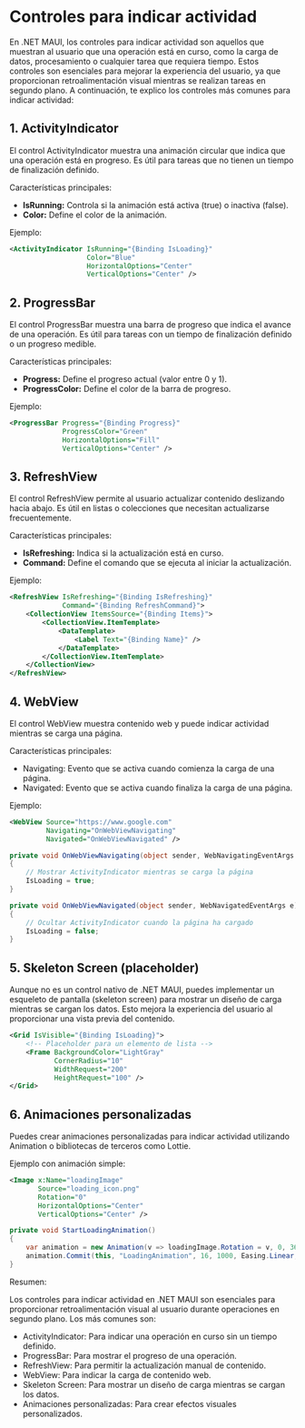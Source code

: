 # Controles para indicar actividad

En .NET MAUI, los controles para indicar actividad son aquellos que muestran al usuario que una operación está en curso, como la carga de datos, procesamiento o cualquier tarea que requiera tiempo. Estos controles son esenciales para mejorar la experiencia del usuario, ya que proporcionan retroalimentación visual mientras se realizan tareas en segundo plano. A continuación, te explico los controles más comunes para indicar actividad:

## 1. ActivityIndicator

El control ActivityIndicator muestra una animación circular que indica que una operación está en progreso. Es útil para tareas que no tienen un tiempo de finalización definido.

Características principales:
* **IsRunning:** Controla si la animación está activa (true) o inactiva (false).
* **Color:** Define el color de la animación.

Ejemplo:

```xml
<ActivityIndicator IsRunning="{Binding IsLoading}"
                   Color="Blue"
                   HorizontalOptions="Center"
                   VerticalOptions="Center" />
```

## 2. ProgressBar

El control ProgressBar muestra una barra de progreso que indica el avance de una operación. Es útil para tareas con un tiempo de finalización definido o un progreso medible.

Características principales:
* **Progress:** Define el progreso actual (valor entre 0 y 1).
* **ProgressColor:** Define el color de la barra de progreso.

Ejemplo:

```xml
<ProgressBar Progress="{Binding Progress}"
             ProgressColor="Green"
             HorizontalOptions="Fill"
             VerticalOptions="Center" />
```

## 3. RefreshView

El control RefreshView permite al usuario actualizar contenido deslizando hacia abajo. Es útil en listas o colecciones que necesitan actualizarse frecuentemente.

Características principales:
* **IsRefreshing:** Indica si la actualización está en curso.
* **Command:** Define el comando que se ejecuta al iniciar la actualización.

Ejemplo:

```xml
<RefreshView IsRefreshing="{Binding IsRefreshing}"
             Command="{Binding RefreshCommand}">
    <CollectionView ItemsSource="{Binding Items}">
        <CollectionView.ItemTemplate>
            <DataTemplate>
                <Label Text="{Binding Name}" />
            </DataTemplate>
        </CollectionView.ItemTemplate>
    </CollectionView>
</RefreshView>
```

## 4. WebView

El control WebView muestra contenido web y puede indicar actividad mientras se carga una página.

Características principales:
* Navigating: Evento que se activa cuando comienza la carga de una página.
* Navigated: Evento que se activa cuando finaliza la carga de una página.

Ejemplo:

```xml
<WebView Source="https://www.google.com"
         Navigating="OnWebViewNavigating"
         Navigated="OnWebViewNavigated" />
```
```csharp
private void OnWebViewNavigating(object sender, WebNavigatingEventArgs e)
{
    // Mostrar ActivityIndicator mientras se carga la página
    IsLoading = true;
}

private void OnWebViewNavigated(object sender, WebNavigatedEventArgs e)
{
    // Ocultar ActivityIndicator cuando la página ha cargado
    IsLoading = false;
}
```

## 5. Skeleton Screen (placeholder)

Aunque no es un control nativo de .NET MAUI, puedes implementar un esqueleto de pantalla (skeleton screen) para mostrar un diseño de carga mientras se cargan los datos. Esto mejora la experiencia del usuario al proporcionar una vista previa del contenido.

```xml
<Grid IsVisible="{Binding IsLoading}">
    <!-- Placeholder para un elemento de lista -->
    <Frame BackgroundColor="LightGray"
           CornerRadius="10"
           WidthRequest="200"
           HeightRequest="100" />
</Grid>
```

## 6. Animaciones personalizadas

Puedes crear animaciones personalizadas para indicar actividad utilizando Animation o bibliotecas de terceros como Lottie.

Ejemplo con animación simple:

```xml
<Image x:Name="loadingImage"
       Source="loading_icon.png"
       Rotation="0"
       HorizontalOptions="Center"
       VerticalOptions="Center" />
```
```csharp
private void StartLoadingAnimation()
{
    var animation = new Animation(v => loadingImage.Rotation = v, 0, 360);
    animation.Commit(this, "LoadingAnimation", 16, 1000, Easing.Linear, (v, c) => loadingImage.Rotation = 0, () => true);
}
```

Resumen:

Los controles para indicar actividad en .NET MAUI son esenciales para proporcionar retroalimentación visual al usuario durante operaciones en segundo plano. Los más comunes son:

* ActivityIndicator: Para indicar una operación en curso sin un tiempo definido.
* ProgressBar: Para mostrar el progreso de una operación.
* RefreshView: Para permitir la actualización manual de contenido.
* WebView: Para indicar la carga de contenido web.
* Skeleton Screen: Para mostrar un diseño de carga mientras se cargan los datos.
* Animaciones personalizadas: Para crear efectos visuales personalizados.

